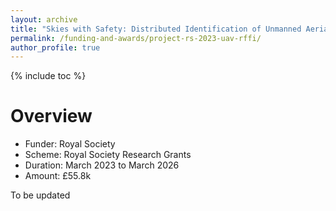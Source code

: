 ```yaml
---
layout: archive
title: "Skies with Safety: Distributed Identification of Unmanned Aerial Vehicles Using RF Hardware Fingerprints"
permalink: /funding-and-awards/project-rs-2023-uav-rffi/
author_profile: true
---
```

{% include toc %} 

# Overview
* Funder: Royal Society
* Scheme: Royal Society Research Grants
* Duration: March 2023 to March 2026
* Amount: £55.8k

To be updated
